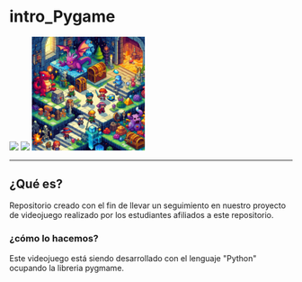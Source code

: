 # intro_Pygame

<p align="left">
   <img src="https://img.shields.io/badge/Status-En%20Desarrollo-green?style=plastic">
   <img src="https://img.shields.io/badge/Python-3776AB?style=plastic&logo=python&logoColor=white"/>

<img src="assets/images/euh_prototipo.jpg" width="40%" /> 
<hr> 

## ¿Qué es?

Repositorio creado con el fin de llevar un seguimiento en nuestro proyecto de videojuego
realizado por los estudiantes afiliados a este repositorio.

### ¿cómo lo hacemos?

Este videojuego está siendo desarrollado con el lenguaje "Python"
ocupando la libreria pygmame.
